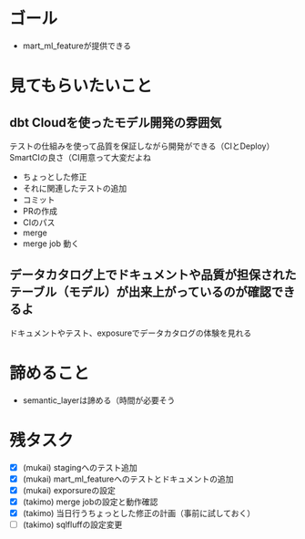 # ゴール
- mart_ml_featureが提供できる

# 見てもらいたいこと

## dbt Cloudを使ったモデル開発の雰囲気
テストの仕組みを使って品質を保証しながら開発ができる（CIとDeploy）
SmartCIの良さ（CI用意って大変だよね

- ちょっとした修正
- それに関連したテストの追加
- コミット
- PRの作成
- CIのパス
- merge
- merge job 動く

## データカタログ上でドキュメントや品質が担保されたテーブル（モデル）が出来上がっているのが確認できるよ
ドキュメントやテスト、exposureでデータカタログの体験を見れる

# 諦めること
- semantic_layerは諦める（時間が必要そう

# 残タスク
- [x] (mukai) stagingへのテスト追加
- [x] (mukai) mart_ml_featureへのテストとドキュメントの追加
- [x] (mukai) exporsureの設定
- [x] (takimo) merge jobの設定と動作確認
- [x] (takimo) 当日行うちょっとした修正の計画（事前に試しておく）
- [ ] (takimo) sqlfluffの設定変更